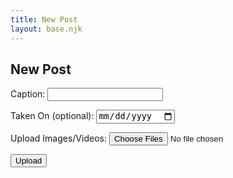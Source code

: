 ```yaml
---
title: New Post
layout: base.njk
---
```


## New Post

<form id="uploadForm">
  <label for="title">Caption:</label>
  <input type="text" id="title" name="title">
  
  <label for="date">Taken On (optional):</label>
  <input type="date" id="date" name="date">

  <label for="files">Upload Images/Videos:</label>
  <input type="file" id="files" name="files" multiple accept="image/*,video/*" required>
  
  <button type="submit">Upload</button>
</form>

<div id="uploadStatus"></div>
